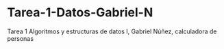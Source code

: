 # Tarea-1-Datos-Gabriel-N
Tarea 1 Algoritmos y estructuras de datos I, Gabriel Núñez, calculadora de personas
